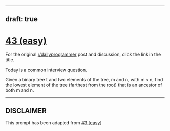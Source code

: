 ---
draft: true
----

# [43 (easy)](https://www.reddit.com/r/dailyprogrammer/comments/sq3p9/4242012_challenge_43_easy/)

For the original [r/dailyprogrammer](https://www.reddit.com/r/dailyprogrammer/) post and discussion, click the link in the title.

Today is a common interview question.

Given a binary tree t and two elements of the tree, m and n, with m < n, find the lowest element of the tree (farthest from the root) that is an ancestor of both m and n.


----
## **DISCLAIMER**
This prompt has been adapted from [43 [easy]](https://www.reddit.com/r/dailyprogrammer/comments/sq3p9/4242012_challenge_43_easy/
)

